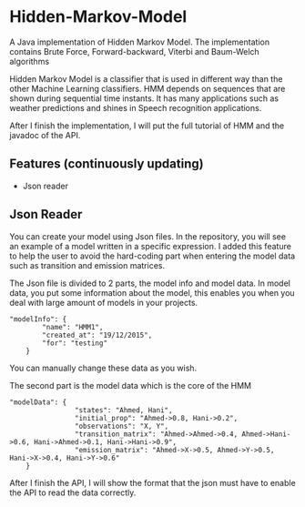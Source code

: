 # Hidden-Markov-Model
A Java implementation of Hidden Markov Model.
The implementation contains Brute Force, Forward-backward, Viterbi and Baum-Welch algorithms

Hidden Markov Model is a classifier that is used in different way than the other Machine Learning classifiers. HMM depends on sequences that
are shown during sequential time instants. It has many applications such as weather predictions and shines in Speech recognition applications.

After I finish the implementation, I will put the full tutorial of HMM and the javadoc of the API.

## Features (continuously updating)
* Json reader

## Json Reader
You can create your model using Json files. In the repository, you will see an example of a model written in a specific expression.
I added this feature to help the user to avoid the hard-coding part when entering the model data such as transition and emission matrices.

The Json file is divided to 2 parts, the model info and model data.
In model data, you put some information about the model, this enables you when you deal with large amount of models in your projects.

```
"modelInfo": {
        "name": "HMM1",
		"created_at": "19/12/2015",
		"for": "testing"
	}
```

You can manually change these data as you wish.

The second part is the model data which is the core of the HMM

```
"modelData": {
				"states": "Ahmed, Hani",
				"initial_prop": "Ahmed->0.8, Hani->0.2",
				"observations": "X, Y",
				"transition_matrix": "Ahmed->Ahmed->0.4, Ahmed->Hani->0.6, Hani->Ahmed->0.1, Hani->Hani->0.9",
				"emission_matrix": "Ahmed->X->0.5, Ahmed->Y->0.5, Hani->X->0.4, Hani->Y->0.6"
	}
```

After I finish the API, I will show the format that the json must have to enable the API to read the data correctly.